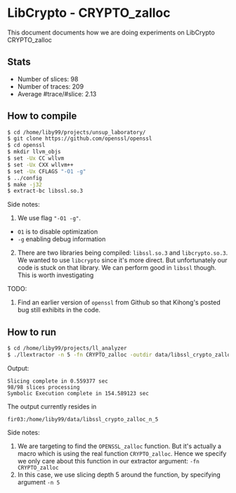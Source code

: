 # LibCrypto - CRYPTO_zalloc

This document documents how we are doing experiments on LibCrypto CRYPTO_zalloc

## Stats

- Number of slices: 98
- Number of traces: 209
- Average #trace/#slice: 2.13

## How to compile

``` bash
$ cd /home/liby99/projects/unsup_laboratory/
$ git clone https://github.com/openssl/openssl
$ cd openssl
$ mkdir llvm_objs
$ set -Ux CC wllvm
$ set -Ux CXX wllvm++
$ set -Ux CFLAGS "-O1 -g"
$ ../config
$ make -j32
$ extract-bc libssl.so.3
```

Side notes:

1. We use flag `"-O1 -g"`.
  - `O1` is to disable optimization
  - `-g` enabling debug information
2. There are two libraries being compiled: `libssl.so.3` and `libcrypto.so.3`. We
  wanted to use `libcrypto` since it's more direct. But unfortunately our code is
  stuck on that library. We can perform good in `libssl` though. This is worth
  investigating

TODO:

1. Find an earlier version of `openssl` from Github so that Kihong's posted bug
  still exhibits in the code.

## How to run

``` bash
$ cd /home/liby99/projects/ll_analyzer
$ ./llextractor -n 5 -fn CRYPTO_zalloc -outdir data/libssl_crypto_zalloc_n_5 ../unsup_laboratory/openssl/llvm_objs/libssl.so.3.bc
```

Output:

```
Slicing complete in 0.559377 sec
98/98 slices processing
Symbolic Execution complete in 154.589123 sec
```

The output currently resides in

```
fir03:/home/liby99/data/libssl_crypto_zalloc_n_5
```

Side notes:

1. We are targeting to find the `OPENSSL_zalloc` function. But it's actually a macro
  which is using the real function `CRYPTO_zalloc`. Hence we specify we only care
  about this function in our extractor argument: `-fn CRYPTO_zalloc`
2. In this case, we use slicing depth 5 around the function, by specifying argument
  `-n 5`